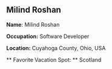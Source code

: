 ## Milind Roshan ##
**Name**: Milind Roshan

**Occupation:** Software Developer

**Location:** Cuyahoga County, Ohio, USA

** Favorite Vacation Spot: ** Scotland

